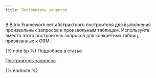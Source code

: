```yaml
---
title: Построитель запросов
---
```


В Bitrix Framework нет абстрактного построителя для выполнения произвольных запросов к произвольным таблицам. Используйте вместо этого построитель запросов для конкретных таблиц, привязанных к ORM.

{% note tip %}
 Подробнее в статье

[Построитель запросов](./../orm/postroitel-zaprosov)


{% endnote %}